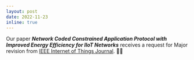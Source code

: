 ```yaml
---
layout: post
date: 2022-11-23
inline: true
---
```


Our paper ***Network Coded Constrained Application Protocol with Improved Energy Efficiency for IIoT Networks*** receives a request for Major revision from [IEEE Internet of Things Journal](https://ieee-iotj.org/). 💪💪